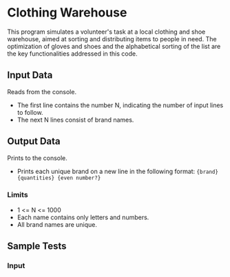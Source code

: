 # Clothing Warehouse

This program simulates a volunteer's task at a local clothing and shoe warehouse, aimed at sorting and distributing items to people in need. The optimization of gloves and shoes and the alphabetical sorting of the list are the key functionalities addressed in this code.

## Input Data

Reads from the console.
- The first line contains the number N, indicating the number of input lines to follow.
- The next N lines consist of brand names.

## Output Data

Prints to the console.
- Prints each unique brand on a new line in the following format: `{brand} {quantities} {even number?}`

### Limits
- 1 <= N <= 1000
- Each name contains only letters and numbers.
- All brand names are unique.

## Sample Tests

### Input
